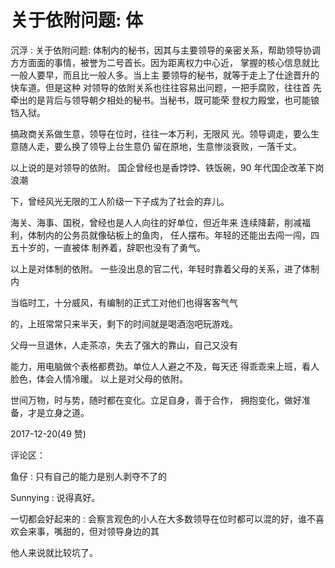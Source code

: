 # 关于依附问题: 体

沉浮 : 关于依附问题: 体制内的秘书，因其与主要领导的亲密关系，帮助领导协调 方方面面的事情，被誉为二号首长。因为距离权力中心近， 掌握的核心信息就比一般人要早，而且比一般人多。当上主 要领导的秘书，就等于走上了仕途晋升的快车道。但是这种 对领导的依附关系也往往容易出问题，一把手腐败，往往首 先牵出的是背后与领导朝夕相处的秘书。当秘书，既可能荣 登权力殿堂，也可能锒铛入狱。

搞政商关系做生意，领导在位时，往往一本万利，无限风 光。领导调走，要么生意随人走，要么换了领导上台生意仍 留在原地，生意惨淡衰败，一落千丈。

以上说的是对领导的依附。 国企曾经也是香饽饽、铁饭碗，90 年代国企改革下岗浪潮

下，曾经风光无限的工人阶级一下子成为了社会的弃儿。

海关、海事、国税，曾经也是人人向往的好单位，但近年来 连续降薪，削减福利，体制内的公务员就像砧板上的鱼肉， 任人摆布。年轻的还能出去闯一闯，四五十岁的，一直被体 制养着，辞职也没有了勇气。

以上是对体制的依附。 一些没出息的官二代，年轻时靠着父母的关系，进了体制内

当临时工，十分威风，有编制的正式工对他们也得客客气气

的，上班常常只来半天，剩下的时间就是喝酒泡吧玩游戏。

父母一旦退休，人走茶凉，失去了强大的靠山，自己又没有

能力，用电脑做个表格都费劲。单位人人避之不及，每天还 得乖乖来上班，看人脸色，体会人情冷暖。 以上是对父母的依附。

世间万物，时与势，随时都在变化。立足自身，善于合作， 拥抱变化，做好准备，才是立身之道。

2017-12-20(49 赞)

评论区：

鱼仔 : 只有自己的能力是别人剥夺不了的

Sunnying : 说得真好。

一切都会好起来的 : 会察言观色的小人在大多数领导在位时都可以混的好，谁不喜欢会来事，嘴甜的，但对领导身边的其

他人来说就比较坑了。